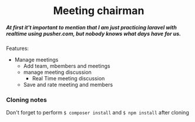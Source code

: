 # <center> Meeting chairman </center>
##### At first it't important to mention that I am just practicing laravel with realtime using pusher.com, but nobody knows what days have for us.

Features:

 - Manage meetings
	 - Add team, mbembers and meetings
	 - manage meeting discussion
		 - Real Time meeting discussion
	 - Save and rate meeting and members


### Cloning notes
Don't forget to perform `$ composer install` and `$ npm install` after cloning
